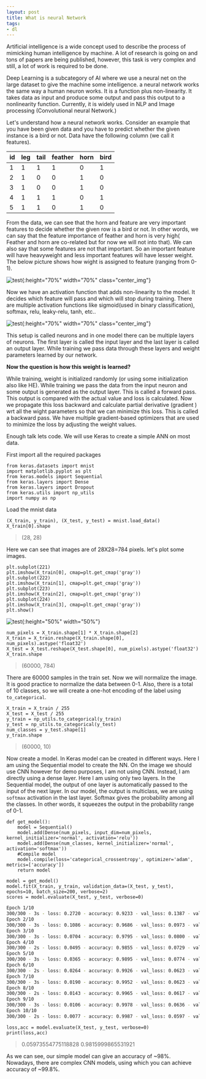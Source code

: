 ```yaml
---
layout: post
title: What is neural Network
tags:
- dl
---
```


Artificial intelligence is a wide concept used to describe the process of mimicking human intelligence by machine. A lot of research is going on and tons of papers are being published, however, this task is very complex and still, a  lot of work is required to be done. 

Deep Learning is a subcategory of AI where we use a neural net on the large dataset to give the machine some intelligence. a neural network works the same way a human neuron works. It is a function plus non-linearity. It takes data as input and produce some output and pass this output to a nonlinearity function. Currently, it is widely used in NLP and Image processing (Convolutional neural Network.) 

Let's understand how a neural network works. Consider an example that you have been given data and you have to predict whether the given instance is a bird or not. Data have the following column (we call it features). 

| id | leg | tail | feather | horn | bird |
|----|-----|------|---------|------|------|
| 1  | 1   | 1    | 1       | 0    | 1    |
| 2  | 1   | 0    | 0       | 1    | 0    |
| 3  | 1   | 0    | 0       | 1    | 0    |
| 4  | 1   | 1    | 1       | 0    | 1    |
| 5  | 1   | 1    | 0       | 1    | 0    |

From the data, we can see that the horn and feature are very important features to decide whether the given row is a bird or not. In other words, we can say that the feature importance of feather and horn is very high( Feather and horn are co-related but for now we will not into that).  We can also say that some features are not that important. So an important feature will have heavyweight and less important features will have lesser weight. 
The below picture shows how wight is assigned to feature (ranging from 0-1).

   ![test](../../../assets/weights.PNG){:height="70%" width="70%" class="center_img"}

Now we have an activation function that adds non-linearity to the model. It decides which feature will pass and which will stop during training. There are multiple activation functions like sigmoid(used in binary classification), softmax, relu, leaky-relu, tanh, etc..

 ![test](../../../assets/activation.PNG){:height="70%" width="70%" class="center_img"}

This setup is called neurons and in one model there can be multiple layers of neurons. The first layer is called the input layer and the last layer is called an output layer. While training we pass data through these layers and weight parameters learned by our network. 


**Now the question is how this weight is learned?**

While training, weight is initialized randomly (or using some initialization also like HE). While training we pass the data from the input neuron and some output is generated as the output layer. This is called a forward pass. This output is compared with the actual value and loss is calculated. Now we propagate this loss backward and calculate partial derivative (gradient ) wrt all the wight parameters so that we can minimize this loss. This is called a backward pass. We have multiple gradient-based optimizers that are used to minimize the loss by adjusting the weight values. 

Enough talk lets code. We will use Keras to create a simple ANN on most data.

First import all the required packages
```Python3
from keras.datasets import mnist
import matplotlib.pyplot as plt
from keras.models import Sequential
from keras.layers import Dense
from keras.layers import Dropout
from keras.utils import np_utils
import numpy as np
```


Load the mnist data
```
(X_train, y_train), (X_test, y_test) = mnist.load_data()
X_train[0].shape
```

> (28, 28)

Here we can see that images are of 28X28=784 pixels. let's plot some images.
```
plt.subplot(221)
plt.imshow(X_train[0], cmap=plt.get_cmap('gray'))
plt.subplot(222)
plt.imshow(X_train[1], cmap=plt.get_cmap('gray'))
plt.subplot(223)
plt.imshow(X_train[2], cmap=plt.get_cmap('gray'))
plt.subplot(224)
plt.imshow(X_train[3], cmap=plt.get_cmap('gray'))
plt.show()
```
 ![test](../../../assets/nn_op1.png){:height="50%" width="50%"}

```
num_pixels = X_train.shape[1] * X_train.shape[2]
X_train = X_train.reshape(X_train.shape[0], num_pixels).astype('float32')
X_test = X_test.reshape(X_test.shape[0], num_pixels).astype('float32')
X_train.shape
```
> (60000, 784)

 There are 60000 samples in the train set. Now we will normalize the image. It is good practice to normalize the data between 0-1. Also, there is a total of 10 classes, so we will create a one-hot encoding of the label using `to_categorical`.

```
X_train = X_train / 255
X_test = X_test / 255
y_train = np_utils.to_categorical(y_train)
y_test = np_utils.to_categorical(y_test)
num_classes = y_test.shape[1]
y_train.shape
```
>(60000, 10)


Now create a model. In Keras model can be created in different ways. Here I am using the Sequential model to create the NN. On the image we should use CNN however for demo purposes, I am not using CNN. Instead, I am directly using a dense layer. Here I am using only two layers. In the Sequential model, the output of one layer is automatically passed to the input of the next layer. In our model, the output is multiclass, we are using `softmax` activation in the last layer. Softmax gives the probability among all the classes. In other words, it squeezes the output in the probability range of 0-1.

```
def get_model():
    model = Sequential()
    model.add(Dense(num_pixels, input_dim=num_pixels, kernel_initializer='normal', activation='relu'))
    model.add(Dense(num_classes, kernel_initializer='normal', activation='softmax'))
    #Compile model
    model.compile(loss='categorical_crossentropy', optimizer='adam', metrics=['accuracy'])
    return model
```


```Python3
model = get_model()
model.fit(X_train, y_train, validation_data=(X_test, y_test), epochs=10, batch_size=200, verbose=2)
scores = model.evaluate(X_test, y_test, verbose=0)
```


```sh
Epoch 1/10
300/300 - 3s - loss: 0.2720 - accuracy: 0.9233 - val_loss: 0.1387 - val_accuracy: 0.9570
Epoch 2/10
300/300 - 3s - loss: 0.1086 - accuracy: 0.9686 - val_loss: 0.0973 - val_accuracy: 0.9715
Epoch 3/10
300/300 - 3s - loss: 0.0704 - accuracy: 0.9795 - val_loss: 0.0800 - val_accuracy: 0.9749
Epoch 4/10
300/300 - 2s - loss: 0.0495 - accuracy: 0.9855 - val_loss: 0.0729 - val_accuracy: 0.9765
Epoch 5/10
300/300 - 3s - loss: 0.0365 - accuracy: 0.9895 - val_loss: 0.0774 - val_accuracy: 0.9760
Epoch 6/10
300/300 - 2s - loss: 0.0264 - accuracy: 0.9926 - val_loss: 0.0623 - val_accuracy: 0.9802
Epoch 7/10
300/300 - 3s - loss: 0.0190 - accuracy: 0.9952 - val_loss: 0.0623 - val_accuracy: 0.9798
Epoch 8/10
300/300 - 2s - loss: 0.0143 - accuracy: 0.9965 - val_loss: 0.0617 - val_accuracy: 0.9800
Epoch 9/10
300/300 - 3s - loss: 0.0106 - accuracy: 0.9978 - val_loss: 0.0636 - val_accuracy: 0.9811
Epoch 10/10
300/300 - 2s - loss: 0.0077 - accuracy: 0.9987 - val_loss: 0.0597 - val_accuracy: 0.9816
```


```
loss,acc = model.evaluate(X_test, y_test, verbose=0)
print(loss,acc)
```

>0.05973554775118828 0.9815999865531921


As we can see, our simple model can give an accuracy of ~98%. Nowadays, there are complex CNN models, using which you can achieve accuracy of ~99.8%.

